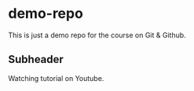 # demo-repo
This is just a demo repo for the course on Git &amp; Github.

## Subheader

Watching tutorial on Youtube.